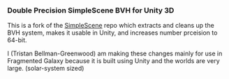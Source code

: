 ### Double Precision SimpleScene BVH for Unity 3D

This is a fork of the [SimpleScene](https://github.com/jeske/SimpleScene) repo which extracts and cleans up the BVH system, makes it usable in Unity, and increases number prceision to 64-bit.

I (Tristan Bellman-Greenwood) am making these changes mainly for use in Fragmented Galaxy because it is built using Unity and the worlds are very large. (solar-system sized)
